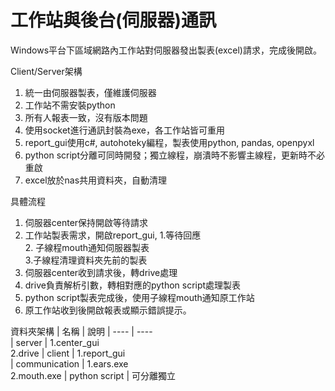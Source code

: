 # 工作站與後台(伺服器)通訊

Windows平台下區域網路內工作站對伺服器發出製表(excel)請求，完成後開啟。

Client/Server架構
1. 統一由伺服器製表，僅維護伺服器
2. 工作站不需安裝python
3. 所有人報表一致，沒有版本問題
4. 使用socket進行通訊封裝為exe，各工作站皆可重用
5. report_gui使用c#, autohoteky編程，製表使用python, pandas, openpyxl
6. python script分離可同時開發；獨立線程，崩潰時不影響主線程，更新時不必重啟
7. excel放於nas共用資料夾，自動清理

具體流程
1. 伺服器center保持開啟等待請求
2. 工作站製表需求，開啟report_gui, 1.等待回應<br>2. 子線程mouth通知伺服器製表<br>3.子線程清理資料夾先前的製表
3. 伺服器center收到請求後，轉drive處理
4. drive負責解析引數，轉相對應的python script處理製表
5. python script製表完成後，使用子線程mouth通知原工作站
6. 原工作站收到後開啟報表或顯示錯誤提示。

資料夾架構
|  名稱   | 說明
|  ----   | ----  
| server  | 1.center_gui<br>2.drive
| client  | 1.report_gui<br>
| communication | 1.ears.exe<br>2.mouth.exe
| python script | 可分離獨立
